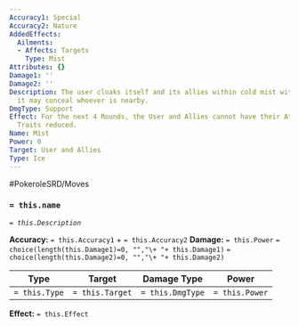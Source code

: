 ```yaml
---
Accuracy1: Special
Accuracy2: Nature
AddedEffects:
  Ailments:
  - Affects: Targets
    Type: Mist
Attributes: {}
Damage1: ''
Damage2: ''
Description: The user cloaks itself and its allies within cold mist with mystic properties,
  it may conceal whoever is nearby.
DmgType: Support
Effect: For the next 4 Rounds, the User and Allies cannot have their Attributes or
  Traits reduced.
Name: Mist
Power: 0
Target: User and Allies
Type: Ice
---
```


#PokeroleSRD/Moves

### `= this.name` 
*`= this.Description`*

**Accuracy:** `= this.Accuracy1` + `= this.Accuracy2`
**Damage:** `= this.Power` `= choice(length(this.Damage1)=0, "","\+ "+ this.Damage1)` `= choice(length(this.Damage2)=0, "","\+ "+ this.Damage2)`

| Type          | Target          | Damage Type          | Power          |
| ------------- | --------------- | ---------------- | -------------- |
| `= this.Type` | `= this.Target` | `= this.DmgType` | `= this.Power` | 

**Effect:** `= this.Effect`